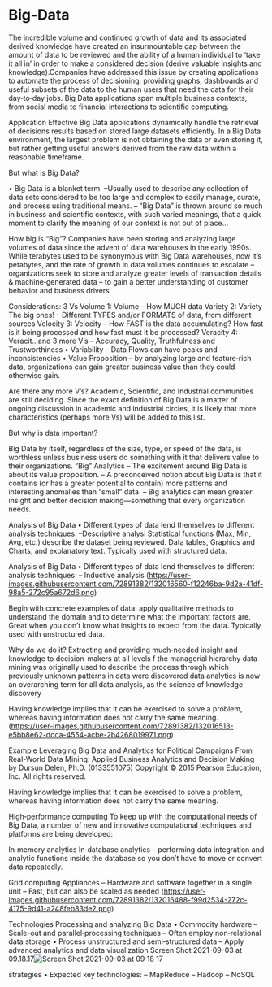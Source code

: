 # Big-Data

The incredible volume and continued growth of data and its associated derived knowledge have created an insurmountable gap between the amount of data to be reviewed and the ability of a human individual to ‘take it all in’ in order to make a considered decision (derive valuable insights and knowledge).Companies have addressed this issue by creating applications to automate the process of decisioning: providing graphs, dashboards and useful subsets of the data to the human users that need the data for their day‐to‐day jobs.
Big Data applications span multiple business contexts, from social media to financial interactions to scientific computing.

Application
Effective Big Data applications dynamically handle the retrieval of decisions results based on stored large datasets efficiently.
In a Big Data environment, the largest problem is not obtaining the data or even storing it, but rather getting useful answers derived from the raw data within a reasonable timeframe.

But what is Big Data?

• Big Data is a blanket term.
–Usually used to describe any collection of data sets considered to be too large and complex to easily manage, curate, and process using traditional means.
– “Big Data” is thrown around so much in business and scientific contexts, with such varied meanings, that a quick moment to clarify the meaning of our context is not out of place…

How big is “Big”?
Companies have been storing and analyzing large volumes of data since the advent of data warehouses in the early 1990s. While terabytes used to be synonymous with Big Data warehouses, now it’s petabytes, and the rate of growth in data volumes continues to escalate
– organizations seek to store and analyze greater levels of transaction details & machine‐generated data
– to gain a better understanding of customer behavior and business drivers

Considerations: 3 Vs
Volume 1: Volume
– How MUCH data
Variety 2: Variety
The big ones!
– Different TYPES and/or FORMATS of data, from different sources
Velocity 3: Velocity
– How FAST is the data accumulating? How fast is it being processed and how fast must it be processed?
Veracity 4: Veracit…and 3 more V’s
– Accuracy, Quality, Truthfulness and Trustworthiness
• Variability
– Data Flows can have peaks and inconsistencies
• Value Proposition
– by analyzing large and feature‐rich data,
organizations can gain greater business value than they could otherwise gain.

Are there any more V’s?
Academic, Scientific, and Industrial communities are still deciding.
Since the exact definition of Big Data is a matter of ongoing discussion in academic and industrial circles, it is likely that more characteristics (perhaps more Vs) will be added to this list.

But why is data important?

Big Data by itself, regardless of the size, type, or speed of the data, is worthless unless business users do something with it that delivers value to their organizations.
“Big” Analytics
– The excitement around Big Data is about its value proposition.
– A preconceived notion about Big Data is that it contains
(or has a greater potential to contain) more patterns and interesting anomalies than “small” data.
– Big analytics can mean greater insight and better decision
making—something that every organization needs.

Analysis of Big Data
• Different types of data lend themselves to different analysis techniques:
–Descriptive analysi
Statistical functions (Max, Min, Avg, etc.) describe the dataset being reviewed.
Data tables, Graphics and Charts, and explanatory text.
Typically used with structured data.

Analysis of Big Data
• Different types of data lend themselves to different analysis techniques:
– Inductive analysis
(https://user-images.githubusercontent.com/72891382/132016560-f12246ba-9d2a-41df-98a5-272c95a672d6.png)

Begin with concrete examples of data: apply qualitative methods to understand the domain and to determine what the important factors are.
Great when you don’t know what insights to expect from the data.
Typically used with unstructured data.

Why do we do it?
Extracting and providing much‐needed insight and knowledge to decision-makers at all levels
f the managerial hierarchy
data mining was originally used to describe the process through which previously unknown patterns in data were discovered
data analytics is now an overarching term for all data analysis, as the science of knowledge discovery

Having knowledge implies that it can be exercised to solve a problem, whereas having information does not carry the same meaning.
(https://user-images.githubusercontent.com/72891382/132016513-e5bb8e62-ddca-4554-acbe-2b4268019971.png)

Example
Leveraging Big Data and Analytics for Political Campaigns
From Real-World Data Mining: Applied Business Analytics and Decision Making by Dursun Delen, Ph.D. (0133551075) Copyright © 2015 Pearson Education, Inc. All rights reserved.

Having knowledge implies that it can be exercised to solve a problem, whereas having information does not carry the same meaning.

High‐performance computing
To keep up with the computational needs of Big Data, a number of new and innovative computational techniques and platforms are being developed:

In‐memory analytics
In‐database analytics
– performing data integration and analytic functions
inside the database so you don’t have to move or convert data repeatedly.

Grid computing
Appliances
– Hardware and software together in a single unit – Fast, but can also be scaled as needed
(https://user-images.githubusercontent.com/72891382/132016488-f99d2534-272c-4175-9d41-a248feb83de2.png)

Technologies
Processing and analyzing Big Data
• Commodity hardware
– Scale-out and parallel‐processing techniques 
– Often employ non‐relational data storage
• Process unstructured and semi‐structured data
– Apply advanced analytics and data visualization
Screen Shot 2021-09-03 at 09.18.17![Screen Shot 2021-09-03 at 09 18 17](https://user-images.githubusercontent.com/72891382/132016412-99bade5e-51d4-4278-9286-f2d252c219f1.png)

strategies
• Expected key technologies:
– MapReduce – Hadoop – NoSQL
